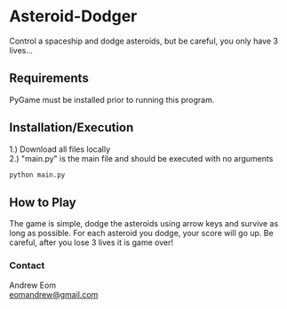 # Asteroid-Dodger
Control a spaceship and dodge asteroids, but be careful, you only have 3 lives...
## Requirements
PyGame must be installed prior to running this program.
## Installation/Execution
1.) Download all files locally  
2.) "main.py" is the main file and should be executed with no arguments
```bash
python main.py
```
## How to Play
The game is simple, dodge the asteroids using arrow keys and survive as long as possible. For each asteroid you dodge, your score will go up. Be careful, after you lose 3 lives it is game over!
### Contact
Andrew Eom  
eomandrew@gmail.com
